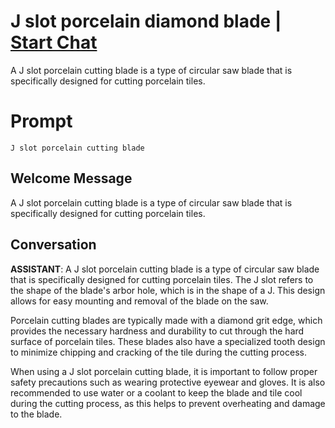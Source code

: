 

# J slot porcelain diamond blade | [Start Chat](https://gptcall.net/chat.html?data=%7B%22contact%22%3A%7B%22id%22%3A%22r888QWlneJsGazY7HvJuL%22%2C%22flow%22%3Atrue%7D%7D)
A J slot porcelain cutting blade is a type of circular saw blade that is specifically designed for cutting porcelain tiles.

# Prompt

```
J slot porcelain cutting blade
```

## Welcome Message
A J slot porcelain cutting blade is a type of circular saw blade that is specifically designed for cutting porcelain tiles.

## Conversation

**ASSISTANT**: A J slot porcelain cutting blade is a type of circular saw blade that is specifically designed for cutting porcelain tiles. The J slot refers to the shape of the blade's arbor hole, which is in the shape of a J. This design allows for easy mounting and removal of the blade on the saw. 



Porcelain cutting blades are typically made with a diamond grit edge, which provides the necessary hardness and durability to cut through the hard surface of porcelain tiles. These blades also have a specialized tooth design to minimize chipping and cracking of the tile during the cutting process.



When using a J slot porcelain cutting blade, it is important to follow proper safety precautions such as wearing protective eyewear and gloves. It is also recommended to use water or a coolant to keep the blade and tile cool during the cutting process, as this helps to prevent overheating and damage to the blade.

